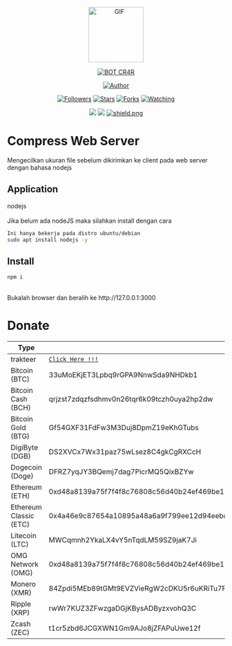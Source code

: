 <p align="center">
<img src="https://media.giphy.com/media/4dM1U76aAQ3dbE6bc3/giphy.gif" alt="GIF" width="128" height="128"/>
</p>
<p align="center">
<a href="#"><img title="BOT CR4R" src="https://img.shields.io/badge/cr4r BOT-green?colorA=%23ff0000&colorB=%23017e40&style=for-the-badge"></a>
</p>
<p align="center">
<a href="https://github.com/cr4r"><img title="Author" src="https://img.shields.io/badge/Author-CR4R-blue.svg?style=for-the-badge&logo=github"></a>
</p>
<p align="center">
<a href="https://github.com/cr4r/followers"><img title="Followers" src="https://img.shields.io/github/followers/cr4r?color=blue&style=flat-circle"></a>
<a href="https://github.com/cr4r/"><img title="Stars" src="https://img.shields.io/github/stars/cr4r/botwat?color=red&style=flat-square"></a>
<a href="https://github.com/cr4r/botwat/network/members"><img title="Forks" src="https://img.shields.io/github/forks/cr4r/botwat?color=blue&style=flat-circle"></a>
<a href="https://github.com/cr4r/botwat/watchers"><img title="Watching" src="https://img.shields.io/github/watchers/cr4r/botwat?label=Watchers&color=blue&style=flat-square"></a>
</p>
<p align="center">
<img src="https://badges.frapsoft.com/os/v1/open-source.svg?v=102)](https://github.com/ellerbrock/open-source-badges/">
<img src="http://hits.dwyl.com/cr4r/botwat.svg"/>
<a href="https://github.com/cr4r"><img src="https://img.shields.io/badge/license-GNU%20GPL%20v3-green?style=flat-square" alt="shield.png"></a>
</p>

# Compress Web Server
Mengecilkan ukuran file sebelum dikirimkan ke client pada web server dengan bahasa nodejs

## Application
nodejs <br> <br>
Jika belum ada nodeJS maka silahkan install dengan cara 
```bash
Ini hanya bekerja pada distro ubuntu/debian
sudo apt install nodejs -y
```

## Install
```bash
npm i
```
<br>
Bukalah browser dan beralih ke http://127.0.0.1:3000

# Donate
| Type                          | To |
| --------------------------------- | ----------- |
| trakteer                 | [`Click Here !!!`](https://trakteer.id/cr4r)
| Bitcoin          (BTC)   | 33uMoEKjET3Lpbq9rGPA9NnwSda9NHDkb1
| Bitcoin Cash     (BCH)   | qrjzst7zdqzfsdhmv0n26tqr6k09tczh0uya2hp2dw
| Bitcoin Gold     (BTG)   | Gf54GXF31FdFw3M3Duj8DpmZ19eKhGTubs
| DigiByte         (DGB)   | DS2XVCx7Wx31paz75wLsez8C4gkCgRXCcH
| Dogecoin         (Doge)  | DFRZ7yqJY3BQemj7dag7PicrMQ5QixBZYw
| Ethereum         (ETH)   | 0xd48a8139a75f7f4f8c76808c56d40b24ef469be1
| Ethereum Classic (ETC)   | 0x4a46e9c87654a10895a48a6a9f799ee12d94eebd
| Litecoin         (LTC)   | MWCqmnh2YkaLX4vY5nTqdLM59SZ9jaK7Ji
| OMG Network      (OMG)   | 0xd48a8139a75f7f4f8c76808c56d40b24ef469be1
| Monero           (XMR)   | 84Zpdi5MEb89tGMt9EVZVieRgW2cDKU5r6uKRiTu7F6QdK3TxKWzkW7J3rX6DqEcjMipVEzzxmJTkFmk2GabwARL9erh6P7
| Ripple           (XRP)   | rwWr7KUZ3ZFwzgaDGjKBysADByzxvohQ3C
| Zcash            (ZEC)   | t1cr5zbd6JCGXWN1Gm9AJo8jZFAPuUwe12f

